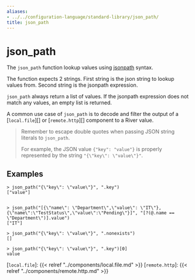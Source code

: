 ```yaml
---
aliases:
- ../../configuration-language/standard-library/json_path/
title: json_path
---
```


# json_path

The `json_path` function lookup values using [jsonpath](https://goessner.net/articles/JsonPath/) syntax.

The function expects 2 strings. First string is the json string to lookup values from. Second string is the jsonpath expression.

`json_path` always return a list of values. If the jsonpath expression does not match any values, an empty list is returned.

A common use case of `json_path` is to decode and filter the output of a [`local.file`][] or [`remote.http`][] component to a River value.

> Remember to escape double quotes when passing JSON string literals to `json_path`.
>
> For example, the JSON value `{"key": "value"}` is properly represented by the
> string `"{\"key\": \"value\"}"`.

## Examples

```
> json_path("{\"key\": \"value\"}", ".key")
["value"]


> json_path("[{\"name\": \"Department\",\"value\": \"IT\"},{\"name\":\"TestStatus\",\"value\":\"Pending\"}]", "[?(@.name == \"Department\")].value")
["IT"]

> json_path("{\"key\": \"value\"}", ".nonexists")
[]

> json_path("{\"key\": \"value\"}", ".key")[0]
value

```

[`local.file`]: {{< relref "../components/local.file.md" >}}
[`remote.http`]: {{< relref "../components/remote.http.md" >}}
